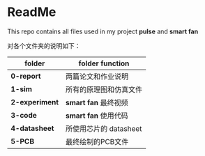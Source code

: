 # ReadMe

This repo contains all files used in my project **pulse** and **smart fan**

对各个文件夹的说明如下：

| folder           | folder function        |
| ---------------- | ---------------------- |
| **0-report**     | 两篇论文和作业说明     |
| **1-sim**        | 所有的原理图和仿真文件 |
| **2-experiment** | **smart fan** 最终视频 |
| **3-code**       | **smart fan** 使用代码 |
| **4-datasheet**  | 所使用芯片的 datasheet |
| **5-PCB**        | 最终绘制的PCB文件      |







